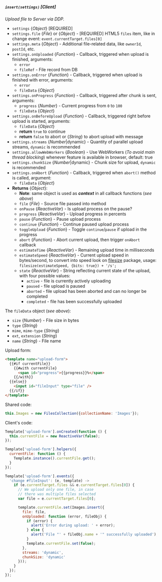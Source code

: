 ##### `insert(settings)` [*Client*]
*Upload file to Server via DDP.*

 - `settings` {*Object*} [REQUIRED]
 - `settings.file` {*File*} or {*Object*} - [REQUIRED] HTML5 `files` item, like in change event: `event.currentTarget.files[0]`
 - `settings.meta` {*Object*} - Additional file-related data, like `ownerId`, `postId`, etc.
 - `settings.onUploaded` {*Function*} - Callback, triggered when upload is finished, arguments:
    * `error`
    * `fileRef` - File record from DB
 - `settings.onError` {*Function*} - Callback, triggered when upload is finished with error, arguments:
    * `error`
    * `fileData` {*Object*}
 - `settings.onProgress` {*Function*} - Callback, triggered after chunk is sent, arguments:
    * `progress` {*Number*} - Current progress from `0` to `100`
    * `fileData` {*Object*}
 - `settings.onBeforeUpload` {*Function*} - Callback, triggered right before upload is started, arguments:
    * `fileData` {*Object*}
    * __return__ `true` to continue
    * __return__ `false` to abort or {*String*} to abort upload with message
 - `settings.streams` {*Number*|dynamic} - Quantity of parallel upload streams, `dynamic` is recommended
 - `settings.allowWebWorkers` {*Boolean*} - Use WebWorkers (*To avoid main thread blocking*) whenever feature is available in browser, default: true
 - `settings.chunkSize` {*Number*|dynamic} - Chunk size for upload, `dynamic` is recommended
 - `settings.onAbort` {*Function*} - Callback, triggered when `abort()` method is called, argument:
    * `fileData` {*Object*}
 - __Returns__ {*Object*}:
   - __Note__: same object is used as *__context__* in all callback functions (*see above*)
   - `file` {*File*} - Source file passed into method
   - `onPause` {*ReactiveVar*} - Is upload process on the pause?
   - `progress` {*ReactiveVar*} - Upload progress in percents
   - `pause` {*Function*} - Pause upload process
   - `continue` {*Function*} - Continue paused upload process
   - `toggleUpload` {*Function*} - Toggle `continue`/`pause` if upload in the progress
   - `abort` {*Function*} - Abort current upload, then trigger `onAbort` callback
   - `estimateTime` {*ReactiveVar*} - Remaining upload time in milliseconds
   - `estimateSpeed` {*ReactiveVar*} - Current upload speed in bytes/second, to convert into speed look on [filesize](https://github.com/avoidwork/filesize.js) package, usage: `filesize(estimateSpeed, {bits: true}) + '/s';`
   - `state` {*ReactiveVar*} - String reflecting current state of the upload, with four possible values:
      * `active` - file is currently actively uploading
      * `paused` - file upload is paused
      * `aborted` - file upload has been aborted and can no longer be completed
      * `completed` - file has been successfully uploaded

The `fileData` object (*see above*):
 - `size` {*Number*} - File size in bytes
 - `type` {*String*}
 - `mime`, `mime-type` {*String*}
 - `ext`, `extension` {*String*}
 - `name` {*String*} - File name

Upload form:
```html
<template name="upload-form">
  {{#if currentFile}}
    {{#with currentFile}
      <span id="progress">{{progress}}%</span>
    {{/with}}
  {{else}}
    <input id="fileInput" type="file" />
  {{/if}}
</template>
```

Shared code:
```javascript
this.Images = new FilesCollection({collectionName: 'Images'});
```

Client's code:
```javascript
Template['upload-form'].onCreated(function () {
  this.currentFile = new ReactiveVar(false);
});

Template['upload-form'].helpers({
  currentFile: function () {
    Template.instance().currentFile.get();
  }
});

Template['upload-form'].events({
  'change #fileInput': (e, template) ->
    if (e.currentTarget.files && e.currentTarget.files[0]) {
      // We upload only one file, in case 
      // there was multiple files selected
      var file = e.currentTarget.files[0];

      template.currentFile.set(Images.insert({
        file: file,
        onUploaded: function (error, fileObj) {
          if (error) {
            alert('Error during upload: ' + error);
          } else {
            alert('File "' + fileObj.name + '" successfully uploaded');
          }
          template.currentFile.set(false);
        },
        streams: 'dynamic',
        chunkSize: 'dynamic'
      }));
    }
  });
});
```